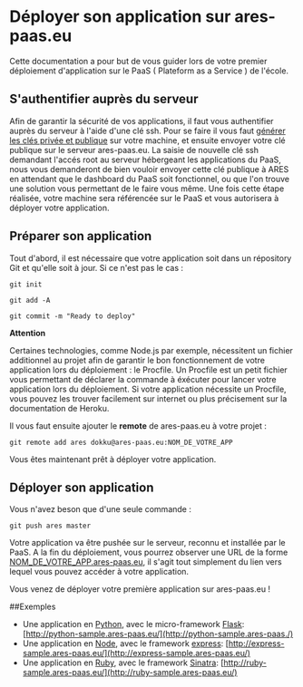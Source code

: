 # Déployer son application sur ares-paas.eu

Cette documentation a pour but de vous guider lors de votre premier déploiement d'application sur le PaaS ( Plateform as a Service ) de l'école.


## S'authentifier auprès du serveur

Afin de garantir la sécurité de vos applications, il faut vous authentifier auprès du serveur à l'aide d'une clé ssh. Pour se faire il vous faut [générer les clés privée et publique](https://help.github.com/articles/generating-ssh-keys) sur votre machine, et ensuite envoyer votre clé publique sur le serveur ares-paas.eu.
La saisie de nouvelle clé ssh demandant l'accés root au serveur hébergeant les applications du PaaS, nous vous demanderont de bien vouloir envoyer cette clé publique à ARES en attendant que le dashboard du PaaS soit fonctionnel, ou que l'on trouve une solution vous permettant de le faire vous même.
Une fois cette étape réalisée, votre machine sera référencée sur le PaaS et vous autorisera à déployer votre application.

## Préparer son application

Tout d'abord, il est nécessaire que votre application soit dans un répository Git et qu'elle soit à jour. Si ce n'est pas le cas :

	git init
	
	git add -A
	
	git commit -m "Ready to deploy"
	
**Attention**

Certaines technologies, comme Node.js par exemple, nécessitent un fichier additionnel au projet afin de garantir le bon fonctionnement de votre application lors du déploiement : le Procfile.
Un Procfile est un petit fichier vous permettant de déclarer la commande à éxécuter pour lancer votre application lors du déploiement. Si votre application nécessite un Procfile, vous pouvez les trouver facilement sur internet ou plus précisement sur la documentation de Heroku.


Il vous faut ensuite ajouter le **remote** de ares-paas.eu à votre projet :

	git remote add ares dokku@ares-paas.eu:NOM_DE_VOTRE_APP
	
Vous êtes maintenant prêt à déployer votre application.


## Déployer son application

Vous n'avez beson que d'une seule commande :

	git push ares master
	
Votre application va être pushée sur le serveur, reconnu et installée par le PaaS. A la fin du déploiement, vous pourrez observer une URL de la forme [NOM_DE_VOTRE_APP.ares-paas.eu](), il s'agit tout simplement du lien vers lequel vous pouvez accéder à votre application.

Vous venez de déployer votre première application sur ares-paas.eu !

##Exemples
- Une application en [Python](http://www.python.org/), avec le micro-framework [Flask](http://flask.pocoo.org/): [http://python-sample.ares-paas.eu/](http://python-sample.ares-paas./)
- Une application en [Node](http://nodejs.org/), avec le framework [express](http://expressjs.com/): [http://express-sample.ares-paas.eu/](http://express-sample.ares-paas.eu/)
- Une application en [Ruby](https://www.ruby-lang.org), avec le framework [Sinatra](http://www.sinatrarb.com/): [http://ruby-sample.ares-paas.eu/](http://ruby-sample.ares-paas.eu/)




